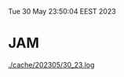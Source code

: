 Tue 30 May 23:50:04 EEST 2023
# JAM
<a href='./cache/202305/30_23.log'>./cache/202305/30_23.log</a>
